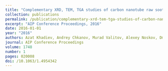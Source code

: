 ```yaml
---
title: "Complementary XRD, TEM, TGA studies of carbon nanotube raw soot"
collection: publications
permalink: /publication/complementary-xrd-tem-tga-studies-of-carbon-nanotube-raw-soo/
excerpt: "AIP Conference Proceedings, 2016"
date: 2016-01-01
year: "2016"
authors: Azat Khadiev, Andrey Chkanov, Murad Valitov, Alexey Noskov, Dmitry Pashin
journal: AIP Conference Proceedings
volume: 1748
number: 1
pages: 020008
doi: /10.1063/1.4954342
---
```

